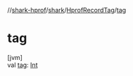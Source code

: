 //[shark-hprof](../../../index.md)/[shark](../index.md)/[HprofRecordTag](index.md)/[tag](tag.md)

# tag

[jvm]\
val [tag](tag.md): [Int](https://kotlinlang.org/api/latest/jvm/stdlib/kotlin/-int/index.html)
